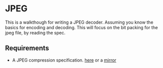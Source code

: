 # JPEG

This is a walkthough for writing a JPEG decoder. Assuming you know the basics for encoding and decoding. This will focus on the bit packing for the jpeg file, by reading the spec.

## Requirements

- A JPEG compression specification. [here](https://www.w3.org/Graphics/JPEG/itu-t81.pdf) or a [mirror](/third-party/itu-t81.pdf)
